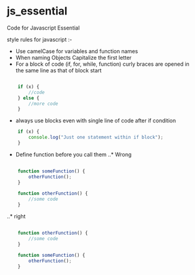# js_essential
Code for Javascript Essential

style rules for javascript :-

* Use camelCase for variables and function names
* When naming Objects Capitalize the first letter
* For a block of code (if, for, while, function) curly braces are opened in the same line as that of block start
```javascript

    if (x) { 
        //code
    } else {    
        //more code
    }
```
* always use blocks even with single line of code after if condition 
```javascript
    if (x) {
        console.log("Just one statement within if block");
    }
```
* Define function before you call them
..* Wrong
```javascript
    
    function someFunction() {
        otherFunction();
    }
    
    function otherFunction() {
        //some code
    }
```
..* right
```javascript
    
    function otherFunction() {
        //some code
    }
    
    function someFunction() {
        otherFunction();
    }
```

